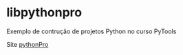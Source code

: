 # libpythonpro
Exemplo de contrução de projetos Python no curso PyTools

Site [pythonPro](https://www.python.pro.br) 
